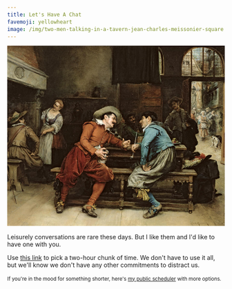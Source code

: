 ```yaml
---
title: Let's Have A Chat
favemoji: yellowheart
image: /img/two-men-talking-in-a-tavern-jean-charles-meissonier-square.jpg
---
```


![](/img/two-men-talking-in-a-tavern-jean-charles-meissonier.jpg)

Leisurely conversations are rare these days. But I like them and I'd like to have one with you.

Use [this link](https://calendly.com/alexgrin/long-chat) to pick a two-hour chunk of time. We don't have to use it all, but we'll know we don't have any other commitments to distract us.

<small>If you're in the mood for something shorter, here's [my public scheduler](/chat) with more options.</small>
